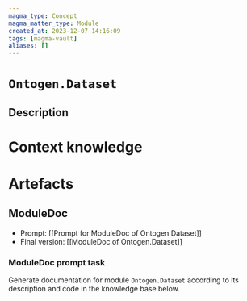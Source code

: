 ```yaml
---
magma_type: Concept
magma_matter_type: Module
created_at: 2023-12-07 14:16:09
tags: [magma-vault]
aliases: []
---
```

# `Ontogen.Dataset`

## Description

<!--
What is a `Ontogen.Dataset`?

Your knowledge about the module, i.e. facts, problems and properties etc.
-->


# Context knowledge

<!--
This section should include background knowledge needed for the model to create a proper response, i.e. information it does not know either because of the knowledge cut-off date or unpublished knowledge.

Write it down right here in a subsection or use a transclusion. If applicable, specify source information that the model can use to generate a reference in the response.
-->




# Artefacts

## ModuleDoc

- Prompt: [[Prompt for ModuleDoc of Ontogen.Dataset]]
- Final version: [[ModuleDoc of Ontogen.Dataset]]

### ModuleDoc prompt task

Generate documentation for module `Ontogen.Dataset` according to its description and code in the knowledge base below.
